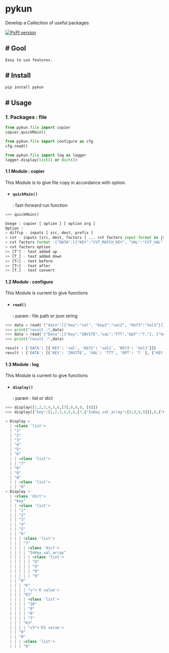 # pykun
Develop a Callection of useful packages

[![PyPI version](https://badge.fury.io/py/pykun.svg)](https://badge.fury.io/py/pykun)

## # Gool 
```
Easy to use features.
```
## # Install
```python 
pip install pykun
```

## # Usage
### **1. Packages : file**
```python
from pykun.file import copier
copier.quickMain()

from pykun.file import configure as cfg
cfg.read()

from pykun.file import log as logger
logger.display(list() or dict())
```

#### **1.1 Module : copier**
This Module is to give file copy in accordance with option.

- #### `quickMain()`
	: fast-forward run function
```python
>>> quickMain()

Usege : copier [ option ] [ option arg ]
Option :
> diffcp - inputs [ src, dest, prefix ]
> cvt - inputs [src, dest, factors ] ... cvt factors input format is json
> cvt factors format '{"DATA":[{"KEY":"CVT_MATCH_KEY", "VAL":"CVT_VAL", "OPT":"Insert Position"}]}'
> cvt factors option
>> [T^] - text added up
>> [T_] - text added down
>> [T<] - text before
>> [T>] - text after
>> [T.] - text convert
```

#### **1.2 Module : configure**
This Module is current to give functions

- #### `read()`
	: param : file path or json string
```python
>>> data = read('{"data":[{"key":"val", "key2":"val2", "KeY3":"Val3"}]}')
>>> print("result :",data)
>>> data = read('{"Data":[{"Key":"INVITE","vaL":"TTT","OpT":"T."}, {"key":"from","val":"ttfrom","opt":"T<"}]}')
>>> print("result :",data)

result : {'DATA': [{'KEY': 'val', 'KEY2': 'val2', 'KEY3': 'Val3'}]}
result : {'DATA': [{'KEY': 'INVITE', 'VAL': 'TTT', 'OPT': 'T.'}, {'KEY': 'from', 'VAL': 'ttfrom', 'OPT': 'T<'}]}
```

#### **1.3 Module : log**
This Module is current to give functions

 - #### `display()`
	: param : list or dict 
```python
>>> display([1,2,3,4,5,6,[7],0,0,0, [8]])
>>> display({"key":[1,2,3,4,5,6,[7,{"InKey_val_array":[9,9,9,9]}],0,{"K":"v","K2":[10,9,8,7],"K3":"v3"},0,0,[8]]})

< Display >
  | <class 'list'>
  | "1"
  | "2"
  | "3"
  | "4"
  | "5"
  | "6"
  | | <class 'list'>
  | | "7"
  | "0"
  | "0"
  | "0"
  | | <class 'list'>
  | | "8"
< Display >
  | <class 'dict'>
  | "key"
  | | <class 'list'>
  | | "1"
  | | "2"
  | | "3"
  | | "4"
  | | "5"
  | | "6"
  | | | <class 'list'>
  | | | "7"
  | | | | <class 'dict'>
  | | | | "InKey_val_array"
  | | | | | <class 'list'>
  | | | | | "9"
  | | | | | "9"
  | | | | | "9"
  | | | | | "9"
  | | "0"
  | | | "K"
  | | | | "v"<'K value'>
  | | | "K2"
  | | | | <class 'list'>
  | | | | "10"
  | | | | "9"
  | | | | "8"
  | | | | "7"
  | | | "K3"
  | | | | "v3"<'K3 value'>
  | | "0"
  | | "0"
  | | | <class 'list'>
  | | | "8"
```
